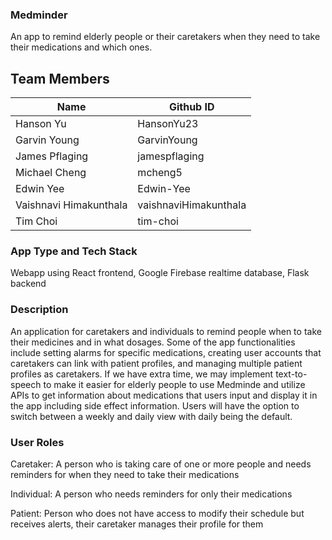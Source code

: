 ### Medminder

An app to remind elderly people or their caretakers when they need to take their medications and which ones.

## Team Members
| Name        | Github ID   |
| ----------- | ----------- |
| Hanson Yu   | HansonYu23  |
| Garvin Young | GarvinYoung  |
| James Pflaging  | jamespflaging  |
| Michael Cheng  | mcheng5  |
| Edwin Yee  | Edwin-Yee  |
| Vaishnavi Himakunthala | vaishnaviHimakunthala |
| Tim Choi | tim-choi |

### App Type and Tech Stack

Webapp using React frontend, Google Firebase realtime database, Flask backend

### Description

An application for caretakers and individuals to remind people when to take their medicines and in what dosages. Some of the app functionalities include setting alarms for specific medications, creating user accounts that caretakers can link with patient profiles, and managing multiple patient profiles as caretakers. If we have extra time, we may implement text-to-speech to make it easier for elderly people to use Medminde and utilize APIs to get information about medications that users input and display it in the app including side effect information. Users will have the option to switch between a weekly and daily view with daily being the default.

### User Roles

Caretaker: A person who is taking care of one or more people and needs reminders for when they need to take their medications

Individual: A person who needs reminders for only their medications

Patient: Person who does not have access to modify their schedule but receives alerts, their caretaker manages their profile for them
